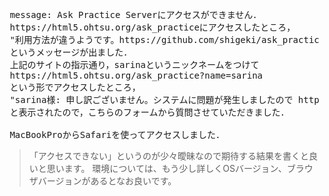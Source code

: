 <pre>
 message: Ask Practice Serverにアクセスができません．
 https://html5.ohtsu.org/ask_practiceにアクセスしたところ，
 "利用方法が違うようです。https://github.com/shigeki/ask_practice/tree/WIP/manual を参照の上、再度アクセスしてください。"
 というメッセージが出ました．
 上記のサイトの指示通り，sarinaというニックネームをつけて
 https://html5.ohtsu.org/ask_practice?name=sarina
 という形でアクセスしたところ，
 "sarina様: 申し訳ございません。システムに問題が発生しましたので https://github.com/shigeki/ask_practice/issues までお問い合わせください。github使いたくない、もしくはアカウントのない方は https://html5.ohtsu.org/question.html までお問い合わせください"
 と表示されたので，こちらのフォームから質問させていただきました．

 MacBookProからSafariを使ってアクセスしました．
</pre>

> 「アクセスできない」というのが少々曖昧なので期待する結果を書くと良いと思います。
>  環境については、もう少し詳しくOSバージョン、ブラウザバージョンがあるとなお良いです。
